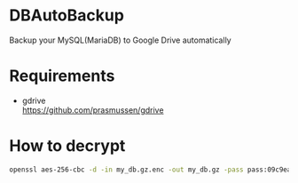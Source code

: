 # DBAutoBackup
Backup your MySQL(MariaDB) to Google Drive automatically

# Requirements
- gdrive  
https://github.com/prasmussen/gdrive

# How to decrypt
```sh
openssl aes-256-cbc -d -in my_db.gz.enc -out my_db.gz -pass pass:09c9ea1ca79842da94df882d20887bb6
```
